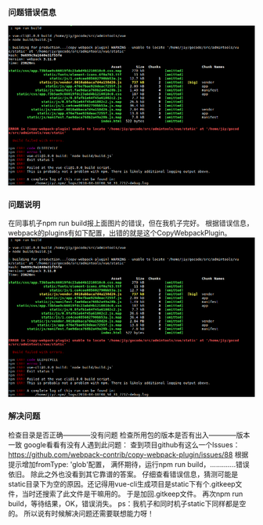 
### 问题错误信息
![Aaron Swartz](https://github.com/gooqiao/blog/blob/master/assets/webpackBuildError.png?raw=true)

### 问题说明
在同事机子npm run build报上面图片的错误，但在我机子完好。
根据错误信息，webpack的plugins有如下配置，出错的就是这个CopyWebpackPlugin。
![Aaron Swartz](https://github.com/gooqiao/blog/blob/master/assets/webpackBuildError.png?raw=true)

### 解决问题
检查目录是否正确————没有问题
检查所用包的版本是否有出入————版本一致
google看看有没有人遇到此问题：
查到项目github有这么一个Issues：
https://github.com/webpack-contrib/copy-webpack-plugin/issues/88
根据提示增加fromType: 'glob'配置， 满怀期待，运行npm run build，.............错误依旧。
除此之外也没看到其它靠谱的答案。
仔细查看错误信息，猜测可能是static目录下为空的原因。还记得用vue-cli生成项目是static下有个.gitkeep文件，当时还搜索了此文件是干嘛用的。
于是加回.gitkeep文件。
再次npm run build，等待结果，OK，错误消失。
ps：我机子和同时机子static下同样都是空的。
所以说有时候解决问题还需要联想能力呀！
